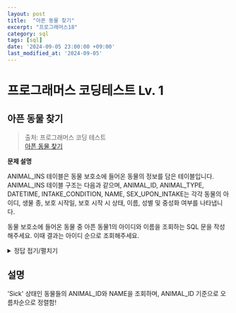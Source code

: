 ```yaml
---
layout: post
title:  "아픈 동물 찾기"
excerpt: "프로그래머스18"
category: sql
tags: [sql]
date: '2024-09-05 23:00:00 +09:00'
last_modified_at: '2024-09-05'
---
```


# 프로그래머스 코딩테스트 Lv. 1

## 아픈 동물 찾기

> 출처: 프로그래머스 코딩 테스트<br> 
> [아픈 동물 찾기](https://school.programmers.co.kr/learn/courses/30/lessons/59036) <br>

**문제 설명**<br>

ANIMAL_INS 테이블은 동물 보호소에 들어온 동물의 정보를 담은 테이블입니다. ANIMAL_INS 테이블 구조는 다음과 같으며, ANIMAL_ID, ANIMAL_TYPE, DATETIME, INTAKE_CONDITION, NAME, SEX_UPON_INTAKE는 각각 동물의 아이디, 생물 종, 보호 시작일, 보호 시작 시 상태, 이름, 성별 및 중성화 여부를 나타냅니다.<br>

동물 보호소에 들어온 동물 중 아픈 동물1의 아이디와 이름을 조회하는 SQL 문을 작성해주세요. 이때 결과는 아이디 순으로 조회해주세요.<br>

<details>
<summary>정답 접기/펼치기</summary>
<div markdown="1">

```SQL
SELECT ANIMAL_ID, NAME
FROM ANIMAL_INS
WHERE INTAKE_CONDITION = 'Sick'
ORDER BY ANIMAL_ID;
```

</div>
</details>



## 설명

'Sick' 상태인 동물들의 ANIMAL_ID와 NAME을 조회하며, ANIMAL_ID 기준으로 오름차순으로 정렬함!<br>
